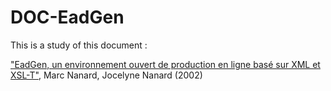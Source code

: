 # DOC-EadGen

This is a study of this document :

["EadGen, un environnement ouvert de production en ligne basé sur XML et XSL-T"](http://docinsa.insa-lyon.fr/tice/2002/cs/cs033.html), Marc Nanard, Jocelyne Nanard (2002)
